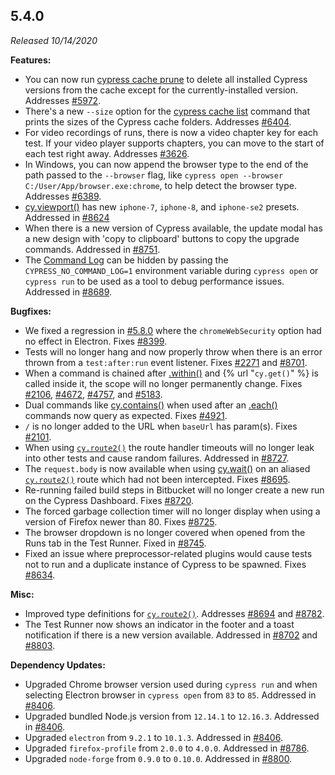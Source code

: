 ## 5.4.0

_Released 10/14/2020_

**Features:**

- You can now run [cypress cache prune](/guides/guides/command-line#cypress-cache-prune) to delete all installed Cypress versions from the cache except for the currently-installed version. Addresses [#5972](https://github.com/cypress-io/cypress/issues/5972).
- There's a new `--size` option for the [cypress cache list](/guides/guides/command-line#cypress-cache-list) command that prints the sizes of the Cypress cache folders. Addresses [#6404](https://github.com/cypress-io/cypress/issues/6404).
- For video recordings of runs, there is now a video chapter key for each test. If your video player supports chapters, you can move to the start of each test right away. Addresses [#3626](https://github.com/cypress-io/cypress/issues/3626).
- In Windows, you can now append the browser type to the end of the path passed to the `--browser` flag, like `cypress open --browser C:/User/App/browser.exe:chrome`, to help detect the browser type. Addresses [#6389](https://github.com/cypress-io/cypress/issues/6389).
- [cy.viewport()](/api/commands/viewport) has new `iphone-7`, `iphone-8`, and `iphone-se2` presets. Addressed in [#8624](https://github.com/cypress-io/cypress/issues/8624)
- When there is a new version of Cypress available, the update modal has a new design with 'copy to clipboard' buttons to copy the upgrade commands. Addressed in [#8751](https://github.com/cypress-io/cypress/issues/8751).
- The [Command Log](/guides/core-concepts/test-runner#Command-Log) can be hidden by passing the `CYPRESS_NO_COMMAND_LOG=1` environment variable during `cypress open` or `cypress run` to be used as a tool to debug performance issues. Addressed in [#8689](https://github.com/cypress-io/cypress/issues/8689).

**Bugfixes:**

- We fixed a regression in [#5.8.0](#5-8-0) where the `chromeWebSecurity` option had no effect in Electron. Fixes [#8399](https://github.com/cypress-io/cypress/issues/8399).
- Tests will no longer hang and now properly throw when there is an error thrown from a `test:after:run` event listener. Fixes [#2271](https://github.com/cypress-io/cypress/issues/2271) and [#8701](https://github.com/cypress-io/cypress/issues/8701).
- When a command is chained after [.within()](/api/commands/within) and {% url "`cy.get()`" %} is called inside it, the scope will no longer permanently change. Fixes [#2106](https://github.com/cypress-io/cypress/issues/2106), [#4672](https://github.com/cypress-io/cypress/issues/4672), [#4757](https://github.com/cypress-io/cypress/issues/4757), and [#5183](https://github.com/cypress-io/cypress/issues/5183).
- Dual commands like [cy.contains()](/api/commands/contains) when used after an [.each()](/api/commands/each) commands now query as expected. Fixes [#4921](https://github.com/cypress-io/cypress/issues/4921).
- `/` is no longer added to the URL when `baseUrl` has param(s). Fixes [#2101](https://github.com/cypress-io/cypress/issues/2101).
- When using [`cy.route2()`](http) the route handler timeouts will no longer leak into other tests and cause random failures. Addressed in [#8727](https://github.com/cypress-io/cypress/issues/8727).
- The `request.body` is now available when using [cy.wait()](/api/commands/wait) on an aliased [`cy.route2()`](http) route which had not been intercepted. Fixes [#8695](https://github.com/cypress-io/cypress/issues/8695).
- Re-running failed build steps in Bitbucket will no longer create a new run on the Cypress Dashboard. Fixes [#8720](https://github.com/cypress-io/cypress/issues/8720).
- The forced garbage collection timer will no longer display when using a version of Firefox newer than 80. Fixes [#8725](https://github.com/cypress-io/cypress/issues/8725).
- The browser dropdown is no longer covered when opened from the Runs tab in the Test Runner. Fixed in [#8745](https://github.com/cypress-io/cypress/issues/8745).
- Fixed an issue where preprocessor-related plugins would cause tests not to run and a duplicate instance of Cypress to be spawned. Fixes [#8634](https://github.com/cypress-io/cypress/issues/8634).

**Misc:**

- Improved type definitions for [`cy.route2()`](http). Addresses [#8694](https://github.com/cypress-io/cypress/issues/8694) and [#8782](https://github.com/cypress-io/cypress/issues/8782).
- The Test Runner now shows an indicator in the footer and a toast notification if there is a new version available. Addressed in [#8702](https://github.com/cypress-io/cypress/issues/8702) and [#8803](https://github.com/cypress-io/cypress/issues/8803).

**Dependency Updates:**

- Upgraded Chrome browser version used during `cypress run` and when selecting Electron browser in `cypress open` from `83` to `85`. Addressed in [#8406](https://github.com/cypress-io/cypress/pull/8406).
- Upgraded bundled Node.js version from `12.14.1` to `12.16.3`. Addressed in [#8406](https://github.com/cypress-io/cypress/pull/8406).
- Upgraded `electron` from `9.2.1` to `10.1.3`. Addressed in [#8406](https://github.com/cypress-io/cypress/pull/8406).
- Upgraded `firefox-profile` from `2.0.0` to `4.0.0`. Addressed in [#8786](https://github.com/cypress-io/cypress/pull/8786).
- Upgraded `node-forge` from `0.9.0` to `0.10.0`. Addressed in [#8800](https://github.com/cypress-io/cypress/pull/8800).
